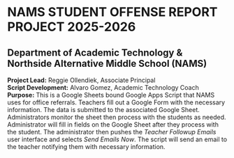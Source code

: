 # NAMS STUDENT OFFENSE REPORT PROJECT 2025-2026
## Department of Academic Technology & Northside Alternative Middle School (NAMS)
<b>Project Lead:</b> Reggie Ollendiek, Associate Principal<br>
<b>Script Development:</b> Alvaro Gomez, Academic Technology Coach<br>
<b>Purpose:</b> This is a Google Sheets bound Google Apps Script that NAMS uses for office referrals. Teachers fill out a Google Form with the necessary information. The data is submitted to the associated Google Sheet. Administrators monitor the sheet then process with the students as needed. Administrator will fill in fields on the Google Sheet after they process with the student. The administrator then pushes the <i>Teacher Followup Emails</i> user interface and selects <i>Send Emails Now</i>. The script will send an email to the teacher notifying them with necessary information.